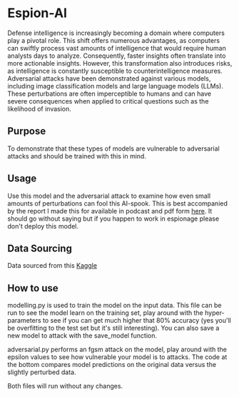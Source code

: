 # Espion-AI
Defense intelligence is increasingly becoming a domain where computers play a pivotal role. This shift offers numerous advantages, as computers can swiftly process vast amounts of intelligence that would require human analysts days to analyze. Consequently, faster insights often translate into more actionable insights. However, this transformation also introduces risks, as intelligence is constantly susceptible to counterintelligence measures. Adversarial attacks have been demonstrated against various models, including image classification models and large language models (LLMs). These perturbations are often imperceptible to humans and can have severe consequences when applied to critical questions such as the likelihood of invasion.

## Purpose
To demonstrate that these types of models are vulnerable to adversarial attacks and should be trained with this in mind.

## Usage
Use this model and the adversarial attack to examine how even small amounts of perturbations can fool this AI-spook. This is best accompanied by the report I made this for available in podcast and pdf form [here](google.com). It should go without saying but if you happen to work in espionage please don't deploy this model.

## Data Sourcing
Data sourced from this [Kaggle](https://www.kaggle.com/datasets/stuartbladon/declassified-cia-intelligence-reports)

## How to use
modelling.py is used to train the model on the input data. This file can be run to see the model learn on the training set, play around with the hyper-parameters to see if you can get much higher that 80% accuracy (yes you'll be overfitting to the test set but it's still interesting). You can also save a new model to attack with the save_model function.

adversarial.py performs an fgsm attack on the model, play around with the epsilon values to see how vulnerable your model is to attacks. The code at the bottom compares model predictions on the original data versus the slightly perturbed data.

Both files will run without any changes.